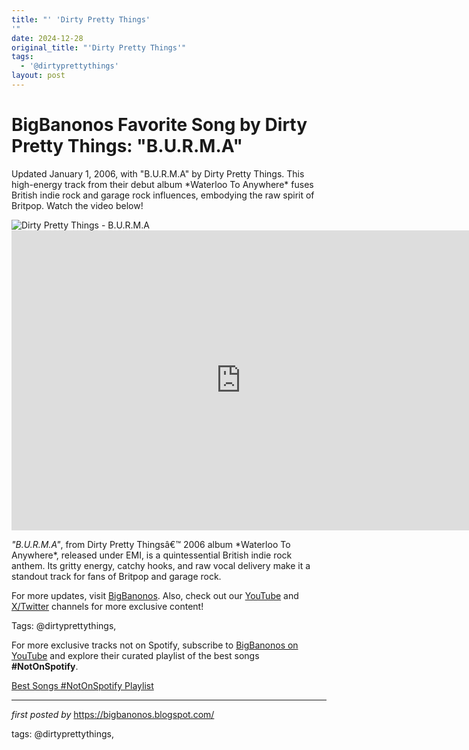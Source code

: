 ```yaml
---
title: "' 'Dirty Pretty Things'
'"
date: 2024-12-28
original_title: "'Dirty Pretty Things'"
tags:
  - '@dirtyprettythings'
layout: post
---
```

<!-- Title of the Post -->
<h1 >BigBanonos Favorite Song by Dirty Pretty Things: "B.U.R.M.A"</h1> <!-- Introductory Text -->
<p >Updated January 1, 2006, with "B.U.R.M.A" by Dirty Pretty Things. This high-energy track from their debut album *Waterloo To Anywhere* fuses British indie rock and garage rock influences, embodying the raw spirit of Britpop. Watch the video below!</p> <!-- Featured Image -->
<div > <img src="https://i.scdn.co/image/79c68a4ac601aeaadfae71345d8edb6478829175" alt="Dirty Pretty Things - B.U.R.M.A" />
</div> <!-- YouTube Video Embed -->
<div > <iframe width="733" height="480" src="https://www.youtube.com/embed/d6m1_piEe7w" title="Dirty Pretty Things - B.U.R.M.A" frameborder="0" allow="accelerometer; autoplay; clipboard-write; encrypted-media; gyroscope; picture-in-picture; web-share" referrerpolicy="strict-origin-when-cross-origin" allowfullscreen></iframe>
</div> <!-- Song Information -->
<div > <p><em>"B.U.R.M.A"</em>, from Dirty Pretty Thingsâ€™ 2006 album *Waterloo To Anywhere*, released under EMI, is a quintessential British indie rock anthem. Its gritty energy, catchy hooks, and raw vocal delivery make it a standout track for fans of Britpop and garage rock.</p>
</div> <!-- Footer Links -->
<div > <p>For more updates, visit <a href="https://bigbanonos.blogspot.com/" target="_blank">BigBanonos</a>. Also, check out our <a href="https://www.youtube.com/@BigBanonos" target="_blank">YouTube</a> and <a href="https://x.com/bigbanonos" target="_blank">X/Twitter</a> channels for more exclusive content!</p>
</div> <!-- Tags -->
<p >Tags: @dirtyprettythings,</p>


<!--Subscribe and Playlist Links-->
<div>
    <p>For more exclusive tracks not on Spotify, subscribe to <a href="https://www.youtube.com/@BigBanonos" target="_blank">BigBanonos on YouTube</a> and explore their curated playlist of the best songs <strong>#NotOnSpotify</strong>.</p>
    <p><a href="https://www.youtube.com/playlist?list=PLtuNtuTatqI0kFahUCbtbfenC_ET5O_tr" target="_blank">Best Songs #NotOnSpotify Playlist<br /></a></p></div>

<hr />

<p><em>first posted by</em> <a href="https://bigbanonos.blogspot.com/" rel="noopener" target="_new">https://bigbanonos.blogspot.com/</a></p>

<p>tags: @dirtyprettythings,</p>
